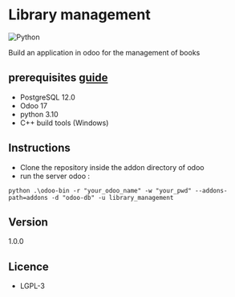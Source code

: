# Library management

![Python](https://img.shields.io/badge/python-3670A0?style=for-the-badge&logo=python&logoColor=ffdd54)

Build an application in odoo for the management of books

## prerequisites [guide](https://www.odoo.com/documentation/17.0/administration/on_premise.html)

- PostgreSQL 12.0
- Odoo 17
- python 3.10
- C++ build tools (Windows)

## Instructions

- Clone the repository inside the addon directory of odoo
- run the server odoo :

```
python .\odoo-bin -r "your_odoo_name" -w "your_pwd" --addons-path=addons -d "odoo-db" -u library_management
```

## Version

1.0.0

## Licence

- LGPL-3
